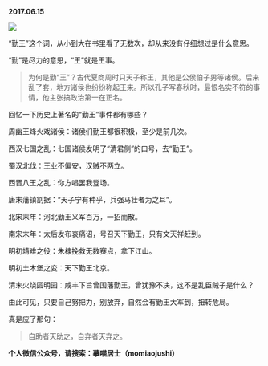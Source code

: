 
          
**2017.06.15**

![](//upload-images.jianshu.io/upload_images/51001-136366cc7148e8d2.png)


“勤王”这个词，从小到大在书里看了无数次，却从来没有仔细想过是什么意思。

“勤”是尽力的意思，“王”就是王事。
>为何是勤“王”？古代夏商周时只天子称王，其他是公侯伯子男等诸侯。后来乱了套，地方诸侯也纷纷称起王来。所以孔子写春秋时，最恨名实不符的事情，他主张搞政治第一在正名。


回忆一下历史上著名的“勤王”事件都有哪些？

周幽王烽火戏诸侯：诸侯们勤王都很积极，至少是前几次。

西汉七国之乱：七国诸侯发明了“清君侧”的口号，去“勤王”。

蜀汉北伐：王业不偏安，汉贼不两立。

西晋八王之乱：你方唱罢我登场。

唐末藩镇割据：“天子宁有种乎，兵强马壮者为之耳”。

北宋末年：河北勤王义军百万，一招而散。

南宋末年：太后发布哀痛诏，号召天下勤王，只有文天祥赶到。

明初靖难之役：朱棣挽救无数赛点，拿下江山。

明初土木堡之变：天下勤王北京。

清末火烧圆明园：咸丰下旨曾国藩勤王，曾犹豫不决，这不是乱臣贼子是什么？

由此可见，只要自己努把力，别放弃，自然会有勤王大军到，扭转危局。

真是应了那句：
>自助者天助之，自弃者天弃之。



**个人微信公众号，请搜索：摹喵居士（momiaojushi）**

        